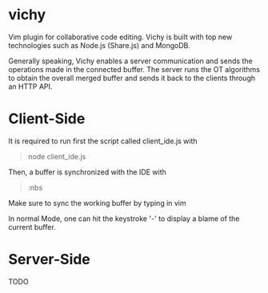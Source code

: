 vichy
======

Vim plugin for collaborative code editing. Vichy is built with top new
technologies such as Node.js (Share.js) and MongoDB. 

Generally speaking, Vichy enables a server communication and sends the
operations made in the connected buffer. The server runs the OT algorithms to
obtain the overall merged buffer and sends it back to the clients through an
HTTP API.

Client-Side
=====

It is required to run first the script called client_ide.js with
> node client_ide.js

Then, a buffer is synchronized with the IDE with
> :nbs

Make sure to sync the working buffer by typing in vim
> <C-o>

In normal Mode, one can hit the keystroke '-' to display a blame of the current buffer.

Server-Side
=====

TODO

